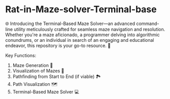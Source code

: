 # Rat-in-Maze-solver-Terminal-base
🌐 Introducing the Terminal-Based Maze Solver—an advanced command-line utility meticulously crafted for seamless maze navigation and resolution. Whether you're a maze aficionado, a programmer delving into algorithmic conundrums, or an individual in search of an engaging and educational endeavor, this repository is your go-to resource. 🚀

Key Functions:
1. Maze Generation 🌌
2. Visualization of Mazes 🎨
3. Pathfinding from Start to End (if viable) 🏞️
4. Path Visualization 🗺️
5. Terminal-Based Maze Solver 💻
